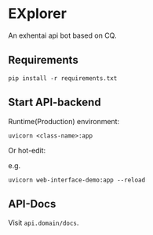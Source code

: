 # EXplorer

An exhentai api bot based on CQ.

## Requirements

```shell
pip install -r requirements.txt
```

## Start API-backend

Runtime(Production) environment:

```
uvicorn <class-name>:app
```

Or hot-edit:

e.g.

```
uvicorn web-interface-demo:app --reload
```

## API-Docs

Visit `api.domain/docs`.